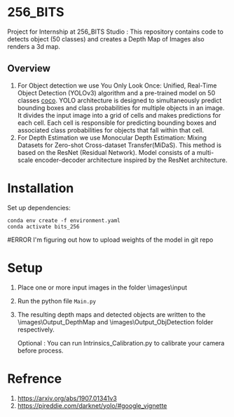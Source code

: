 # 256_BITS
Project for Internship at 256_BITS Studio : This repository contains code to detects object (50 classes) and creates a Depth Map of Images also renders a 3d map.

## Overview
1. For Object detection we use You Only Look Once: Unified, Real-Time Object Detection (YOLOv3) algorithm and a pre-trained model on 50 classes [coco](). YOLO architecture is designed to simultaneously predict bounding boxes and class probabilities for multiple objects in an image. It divides the input image into a grid of cells and makes predictions for each cell. Each cell is responsible for predicting bounding boxes and associated class probabilities for objects that fall within that cell.
2. For Depth Estimation we use Monocular Depth Estimation: Mixing Datasets for Zero-shot Cross-dataset Transfer(MiDaS). This method is based on the ResNet (Residual Network). Model consists of a multi-scale encoder-decoder architecture inspired by the ResNet architecture.

# Installation
Set up dependencies:
```
conda env create -f environment.yaml
conda activate bits_256
```
#ERROR
I'm figuring out how to upload weights of the model in git repo
# Setup
1. Place one or more input images in the folder \images\input
2. Run the python file `Main.py`
3. The resulting depth maps and detected objects are written to the \images\Output_DepthMap and  \images\Output_ObjDetection folder respectively.

   Optional :
   You can run Intrinsics_Calibration.py to calibrate your camera before process.

# Refrence
1. https://arxiv.org/abs/1907.01341v3
2. https://pjreddie.com/darknet/yolo/#google_vignette
